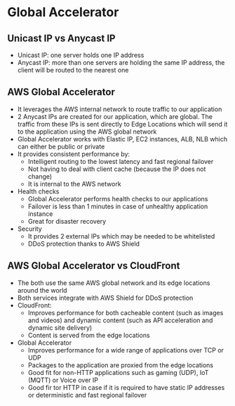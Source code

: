 # Global Accelerator

## Unicast IP vs Anycast IP

- Unicast IP: one server holds one IP address
- Anycast IP: more than one servers are holding the same IP address, the client will be routed to the nearest one

## AWS Global Accelerator 

- It leverages the AWS internal network to route traffic to our application
- 2 Anycast IPs are created for our application, which are global. The traffic from these IPs is sent directly to Edge Locations which will send it to the application using the AWS global network
- Global Accelerator works with Elastic IP, EC2 instances, ALB, NLB which can either be public or private
- It provides consistent performance by:
    - Intelligent routing to the lowest latency and fast regional failover
    - Not having to deal with client cache (because the IP does not change)
    - It is internal to the AWS network
- Health checks
    - Global Accelerator performs health checks to our applications
    - Failover is less than 1 minutes in case of unhealthy application instance
    - Great for disaster recovery
- Security
    - It provides 2 external IPs which may be needed to be whitelisted
    - DDoS protection thanks to AWS Shield

## AWS Global Accelerator vs CloudFront

- The both use the same AWS global network and its edge locations around the world
- Both services integrate with AWS Shield for DDoS protection
- CloudFront:
    - Improves performance for both cacheable content (such as images and videos) and dynamic content (such as API acceleration and dynamic site delivery)
    - Content is served from the edge locations
- Global Accelerator
    - Improves performance for a wide range of applications over TCP or UDP
    - Packages to the application are proxied from the edge locations
    - Good fit for non-HTTP applications such as gaming (UDP), IoT (MQTT) or Voice over IP
    - Good fir tor HTTP in case if it is required to have static IP addresses or deterministic and fast regional failover

